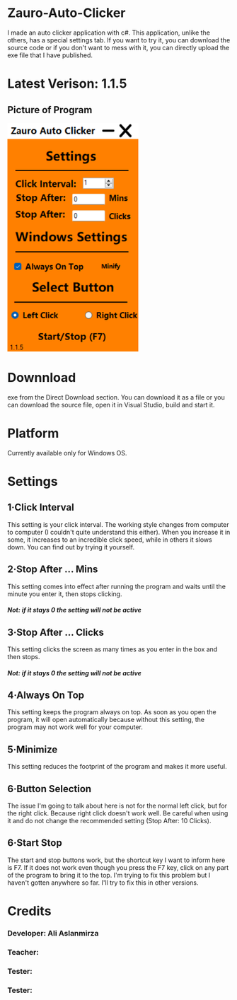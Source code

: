 # Zauro-Auto-Clicker
I made an auto clicker application with c#. This application, unlike the others, has a special settings tab. If you want to try it, you can download the source code or if you don't want to mess with it, you can directly upload the exe file that I have published.

# Latest Verison: 1.1.5

## Picture of Program

![Screenshot](pictureprg.png)

# Downnload
exe from the Direct Download section. You can download it as a file or you can download the source file, open it in Visual Studio, build and start it.

# Platform
Currently available only for Windows OS.

# Settings

## 1·Click Interval
This setting is your click interval. The working style changes from computer to computer (I couldn't quite understand this either). When you increase it in some, it increases to an incredible click speed, while in others it slows down. You can find out by trying it yourself.

## 2·Stop After ... Mins
This setting comes into effect after running the program and waits until the minute you enter it, then stops clicking.

##### Not: if it stays 0 the setting will not be active

## 3·Stop After ... Clicks
This setting clicks the screen as many times as you enter in the box and then stops.

##### Not: if it stays 0 the setting will not be active

## 4·Always On Top
This setting keeps the program always on top. As soon as you open the program, it will open automatically because without this setting, the program may not work well for your computer.

## 5·Minimize
This setting reduces the footprint of the program and makes it more useful.

## 6·Button Selection
The issue I'm going to talk about here is not for the normal left click, but for the right click. Because right click doesn't work well. Be careful when using it and do not change the recommended setting (Stop After: 10 Clicks).

## 6·Start Stop
The start and stop buttons work, but the shortcut key I want to inform here is F7. If it does not work even though you press the F7 key, click on any part of the program to bring it to the top. I'm trying to fix this problem but I haven't gotten anywhere so far. I'll try to fix this in other versions.

# Credits
### Developer: Ali Aslanmirza
### Teacher:
### Tester:
### Tester:
